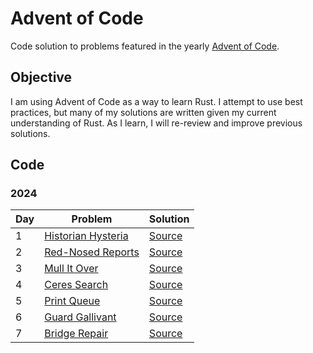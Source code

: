 # Advent of Code

Code solution to problems featured in the yearly [Advent of Code](https://adventofcode.com/).

## Objective
I am using Advent of Code as a way to learn Rust. I attempt to use best practices, but many of my solutions are written given my current understanding of Rust. As I learn, I will re-review and improve previous solutions.

## Code
### 2024
| Day | Problem | Solution |
| --- | ------- | -------- |
| 1   | [Historian Hysteria](https://adventofcode.com/2024/day/1) | [Source](src/year2024/day01.rs) |
| 2   | [Red-Nosed Reports](https://adventofcode.com/2024/day/2) | [Source](src/year2024/day02.rs) |
| 3   | [Mull It Over](https://adventofcode.com/2024/day/3) | [Source](src/year2024/day03.rs) |
| 4   | [Ceres Search](https://adventofcode.com/2024/day/4) | [Source](src/year2024/day04.rs) |
| 5   | [Print Queue](https://adventofcode.com/2024/day/5) | [Source](src/year2024/day05.rs) |
| 6   | [Guard Gallivant](https://adventofcode.com/2024/day/6) | [Source](src/year2024/day06.rs) |
| 7   | [Bridge Repair](https://adventofcode.com/2024/day/7) | [Source](src/year2024/day07.rs) |